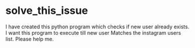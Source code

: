 # solve_this_issue
I have created this python program which
checks if new user already exists.
I want this program to execute till new user
Matches the instagram users list.
Please help me.
